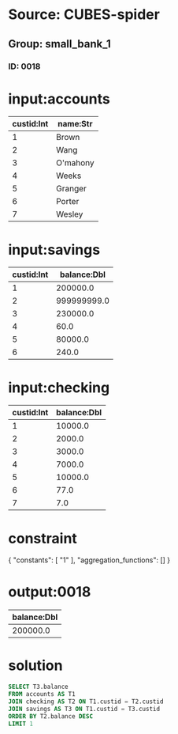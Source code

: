 # Source: CUBES-spider
## Group: small_bank_1
### ID: 0018

# input:accounts

| custid:Int | name:Str |
|---|---|
| 1 | Brown |
| 2 | Wang |
| 3 | O'mahony |
| 4 | Weeks |
| 5 | Granger |
| 6 | Porter |
| 7 | Wesley |

# input:savings

| custid:Int | balance:Dbl |
|---|---|
| 1 | 200000.0 |
| 2 | 999999999.0 |
| 3 | 230000.0 |
| 4 | 60.0 |
| 5 | 80000.0 |
| 6 | 240.0 |

# input:checking

| custid:Int | balance:Dbl |
|---|---|
| 1 | 10000.0 |
| 2 | 2000.0 |
| 3 | 3000.0 |
| 4 | 7000.0 |
| 5 | 10000.0 |
| 6 | 77.0 |
| 7 | 7.0 |

# constraint

{
  "constants": [
    "1"
  ],
  "aggregation_functions": []
}

# output:0018

| balance:Dbl |
|---|
| 200000.0 |

# solution

```sql
SELECT T3.balance
FROM accounts AS T1
JOIN checking AS T2 ON T1.custid = T2.custid
JOIN savings AS T3 ON T1.custid = T3.custid
ORDER BY T2.balance DESC
LIMIT 1
```
